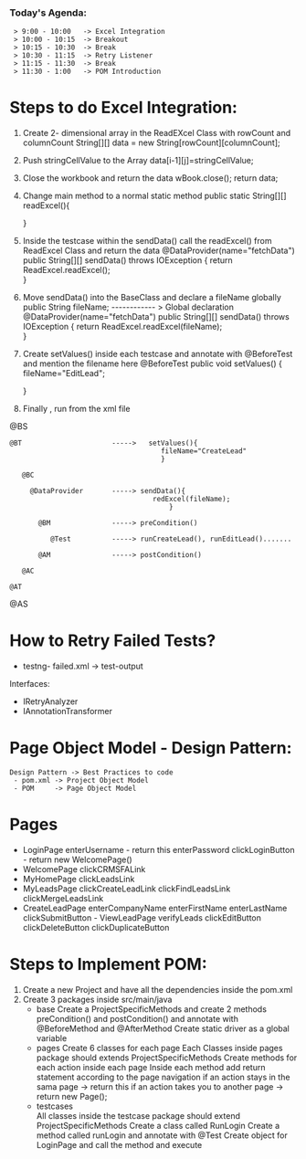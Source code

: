 ### Today's Agenda:
     > 9:00 - 10:00   -> Excel Integration
     > 10:00 - 10:15  -> Breakout
     > 10:15 - 10:30  -> Break
     > 10:30 - 11:15  -> Retry Listener
     > 11:15 - 11:30  -> Break
     > 11:30 - 1:00   -> POM Introduction



# Steps to do Excel Integration:
1. Create 2- dimensional array in the ReadEXcel Class with rowCount and columnCount
      String[][] data = new String[rowCount][columnCount];
2. Push stringCellValue to the Array
      data[i-1][j]=stringCellValue;
3. Close the workbook and return the data
      wBook.close();
		return data;
4. Change main method to a normal static method
      public static String[][] readExcel(){

      }
5. Inside the testcase within the sendData() call the readExcel() from ReadExcel Class and return the data
    @DataProvider(name="fetchData")
	public String[][] sendData() throws IOException {
		return ReadExcel.readExcel();		
	}
6. Move sendData() into the BaseClass and declare a fileName globally
     public String fileName;  ------------ > Global declaration
       @DataProvider(name="fetchData")
	public String[][] sendData() throws IOException {
		return ReadExcel.readExcel(fileName);		
	}
7. Create setValues() inside each testcase and annotate with @BeforeTest and mention the filename here
     @BeforeTest
	public void setValues() {
		fileName="EditLead";

	} 
8. Finally , run from the xml file    


	    
            
@BS
  
    @BT                      ----->   setValues(){
                                         fileName="CreateLead"
                                         }

       @BC
        
         @DataProvider       -----> sendData(){
                                       redExcel(fileName);
                                           }

           @BM               -----> preCondition()
              
              @Test          -----> runCreateLead(), runEditLead().......

           @AM               -----> postCondition()

       @AC

    @AT          
         
@AS

# How to Retry Failed Tests?
- testng- failed.xml -> test-output

Interfaces:
  - IRetryAnalyzer
  - IAnnotationTransformer

# Page Object Model - Design Pattern:
    Design Pattern -> Best Practices to code
     - pom.xml -> Project Object Model
     - POM     -> Page Object Model


# Pages
   - LoginPage
       enterUsername
         - return this
       enterPassword
       clickLoginButton
         - return new WelcomePage()
   - WelcomePage
        clickCRMSFALink
   - MyHomePage
       clickLeadsLink
   - MyLeadsPage
       clickCreateLeadLink
       clickFindLeadsLink
       clickMergeLeadsLink
   - CreateLeadPage
       enterCompanyName
       enterFirstName
       enterLastName
       clickSubmitButton
    - ViewLeadPage
       verifyLeads
       clickEditButton
       clickDeleteButton
       clickDuplicateButton                         
  
# Steps to Implement POM:
  1. Create a new Project and have all the dependencies inside the pom.xml
  2. Create 3 packages inside src/main/java
      - base
         Create a ProjectSpecificMethods and create 2 methods preCondition() and postCondition()
         and annotate with @BeforeMethod and @AfterMethod
         Create static driver as a global variable 
      - pages
         Create 6 classes for each page
         Each Classes inside pages package should extends ProjectSpecificMethods
         Create methods for each action inside each page
         Inside each method add return statement according to the page navigation
            if an action stays in the sama page -> return this
            if an action takes you to another page -> return new Page();
      - testcases  
          All classes inside the testcase package should extend ProjectSpecificMethods
          Create a class called RunLogin
          Create a method called runLogin and annotate with @Test
          Create object for LoginPage and call the method and execute